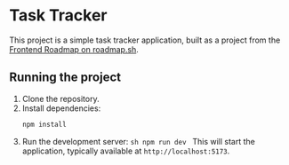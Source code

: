 # Task Tracker

This project is a simple task tracker application, built as a project from the [Frontend Roadmap on roadmap.sh](https://roadmap.sh/projects/task-tracker-js).

## Running the project

1.  Clone the repository.
2.  Install dependencies:
    ```sh
    npm install
    ```
3.  Run the development server:
    `sh
npm run dev
`
    This will start the application, typically available at `http://localhost:5173`.
